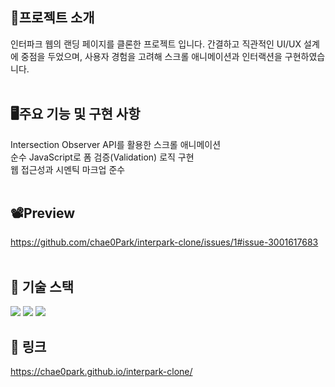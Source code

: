 ## 📒프로젝트 소개
인터파크 웹의 랜딩 페이지를 클론한 프로젝트 입니다. 간결하고 직관적인 UI/UX 설계에 중점을 두었으며, 사용자 경험을 고려해 스크롤 애니메이션과 인터랙션을 구현하였습니다. <br><br>

## 🖥️주요 기능 및 구현 사항
Intersection Observer API를 활용한 스크롤 애니메이션<br>
순수 JavaScript로 폼 검증(Validation) 로직 구현<br>
웹 접근성과 시멘틱 마크업 준수<br><br>

## 📽️Preview 
https://github.com/chae0Park/interpark-clone/issues/1#issue-3001617683
<br><br>

## 🧱 기술 스택
<img src="https://img.shields.io/badge/HTML5-E34F26?style=for-the-badge&logo=HTML5&logoColor=white"> <img src="https://img.shields.io/badge/JavaScript-F7DF1E?style=for-the-badge&logo=JavaScript&logoColor=white">
 <img src="https://img.shields.io/badge/CSS3-1572B6?style=for-the-badge&logo=CSS3&logoColor=white"><br>

## 🔗 링크 
https://chae0park.github.io/interpark-clone/
